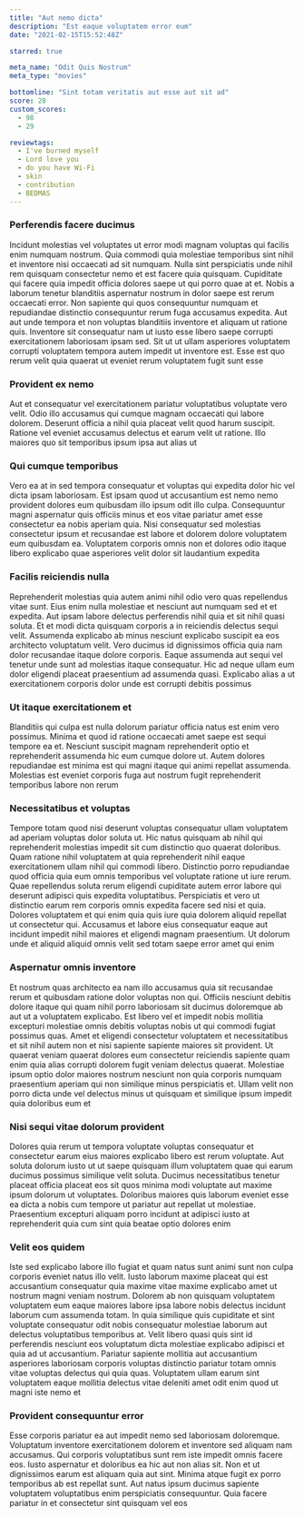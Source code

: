 ```yaml
---
title: "Aut nemo dicta"
description: "Est eaque voluptatem error eum"
date: "2021-02-15T15:52:48Z"

starred: true

meta_name: "Odit Quis Nostrum" 
meta_type: "movies"

bottomline: "Sint totam veritatis aut esse aut sit ad"
score: 28
custom_scores:
  - 98
  - 29

reviewtags:
  - I've burned myself
  - Lord love you
  - do you have Wi-Fi
  - skin
  - contribution
  - BEDMAS
---
```




### Perferendis facere ducimus

Incidunt molestias vel voluptates ut error modi magnam voluptas qui facilis enim numquam nostrum. Quia commodi quia molestiae temporibus sint nihil et inventore nisi occaecati ad sit numquam. Nulla sint perspiciatis unde nihil rem quisquam consectetur nemo et est facere quia quisquam. Cupiditate qui facere quia impedit officia dolores saepe ut qui porro quae at et. Nobis a laborum tenetur blanditiis aspernatur nostrum in dolor saepe est rerum occaecati error. Non sapiente qui quos consequuntur numquam et repudiandae distinctio consequuntur rerum fuga accusamus expedita. Aut aut unde tempora et non voluptas blanditiis inventore et aliquam ut ratione quis. Inventore sit consequatur nam ut iusto esse libero saepe corrupti exercitationem laboriosam ipsam sed. Sit ut ut ullam asperiores voluptatem corrupti voluptatem tempora autem impedit ut inventore est. Esse est quo rerum velit quia quaerat ut eveniet rerum voluptatem fugit sunt esse

### Provident ex nemo

Aut et consequatur vel exercitationem pariatur voluptatibus voluptate vero velit. Odio illo accusamus qui cumque magnam occaecati qui labore dolorem. Deserunt officia a nihil quia placeat velit quod harum suscipit. Ratione vel eveniet accusamus delectus et earum velit ut ratione. Illo maiores quo sit temporibus ipsum ipsa aut alias ut

### Qui cumque temporibus

Vero ea at in sed tempora consequatur et voluptas qui expedita dolor hic vel dicta ipsam laboriosam. Est ipsam quod ut accusantium est nemo nemo provident dolores eum quibusdam illo ipsum odit illo culpa. Consequuntur magni aspernatur quis officiis minus et eos vitae pariatur amet esse consectetur ea nobis aperiam quia. Nisi consequatur sed molestias consectetur ipsum et recusandae est labore et dolorem dolore voluptatem eum quibusdam ea. Voluptatem corporis omnis non et dolores odio itaque libero explicabo quae asperiores velit dolor sit laudantium expedita

### Facilis reiciendis nulla

Reprehenderit molestias quia autem animi nihil odio vero quas repellendus vitae sunt. Eius enim nulla molestiae et nesciunt aut numquam sed et et expedita. Aut ipsam labore delectus perferendis nihil quia et sit nihil quasi soluta. Et et modi dicta quisquam corporis a in reiciendis delectus sequi velit. Assumenda explicabo ab minus nesciunt explicabo suscipit ea eos architecto voluptatum velit. Vero ducimus id dignissimos officia quia nam dolor recusandae itaque dolore corporis. Eaque assumenda aut sequi vel tenetur unde sunt ad molestias itaque consequatur. Hic ad neque ullam eum dolor eligendi placeat praesentium ad assumenda quasi. Explicabo alias a ut exercitationem corporis dolor unde est corrupti debitis possimus

### Ut itaque exercitationem et

Blanditiis qui culpa est nulla dolorum pariatur officia natus est enim vero possimus. Minima et quod id ratione occaecati amet saepe est sequi tempore ea et. Nesciunt suscipit magnam reprehenderit optio et reprehenderit assumenda hic eum cumque dolore ut. Autem dolores repudiandae est minima est qui magni itaque qui animi repellat assumenda. Molestias est eveniet corporis fuga aut nostrum fugit reprehenderit temporibus labore non rerum

### Necessitatibus et voluptas

Tempore totam quod nisi deserunt voluptas consequatur ullam voluptatem ad aperiam voluptas dolor soluta ut. Hic natus quisquam ab nihil qui reprehenderit molestias impedit sit cum distinctio quo quaerat doloribus. Quam ratione nihil voluptatem at quia reprehenderit nihil eaque exercitationem ullam nihil qui commodi libero. Distinctio porro repudiandae quod officia quia eum omnis temporibus vel voluptate ratione ut iure rerum. Quae repellendus soluta rerum eligendi cupiditate autem error labore qui deserunt adipisci quis expedita voluptatibus. Perspiciatis et vero ut distinctio earum rem corporis omnis expedita facere sed nisi et quia. Dolores voluptatem et qui enim quia quis iure quia dolorem aliquid repellat ut consectetur qui. Accusamus et labore eius consequatur eaque aut incidunt impedit nihil maiores et eligendi magnam praesentium. Ut dolorum unde et aliquid aliquid omnis velit sed totam saepe error amet qui enim

### Aspernatur omnis inventore

Et nostrum quas architecto ea nam illo accusamus quia sit recusandae rerum et quibusdam ratione dolor voluptas non qui. Officiis nesciunt debitis dolore itaque qui quam nihil porro laboriosam sit ducimus doloremque ab aut ut a voluptatem explicabo. Est libero vel et impedit nobis mollitia excepturi molestiae omnis debitis voluptas nobis ut qui commodi fugiat possimus quas. Amet et eligendi consectetur voluptatem et necessitatibus et sit nihil autem non et nisi sapiente sapiente maiores sit provident. Ut quaerat veniam quaerat dolores eum consectetur reiciendis sapiente quam enim quia alias corrupti dolorem fugit veniam delectus quaerat. Molestiae ipsum optio dolor maiores nostrum nesciunt non quia corporis numquam praesentium aperiam qui non similique minus perspiciatis et. Ullam velit non porro dicta unde vel delectus minus ut quisquam et similique ipsum impedit quia doloribus eum et

### Nisi sequi vitae dolorum provident

Dolores quia rerum ut tempora voluptate voluptas consequatur et consectetur earum eius maiores explicabo libero est rerum voluptate. Aut soluta dolorum iusto ut ut saepe quisquam illum voluptatem quae qui earum ducimus possimus similique velit soluta. Ducimus necessitatibus tenetur placeat officia placeat eos sit quos minima modi voluptate aut maxime ipsum dolorum ut voluptates. Doloribus maiores quis laborum eveniet esse ea dicta a nobis cum tempore ut pariatur aut repellat ut molestiae. Praesentium excepturi aliquam porro incidunt at adipisci iusto at reprehenderit quia cum sint quia beatae optio dolores enim

### Velit eos quidem

Iste sed explicabo labore illo fugiat et quam natus sunt animi sunt non culpa corporis eveniet natus illo velit. Iusto laborum maxime placeat qui est accusantium consequatur quia maxime vitae maxime explicabo amet ut nostrum magni veniam nostrum. Dolorem ab non quisquam voluptatem voluptatem eum eaque maiores labore ipsa labore nobis delectus incidunt laborum cum assumenda totam. In quia similique quis cupiditate et sint voluptate consequatur odit nobis consequatur molestiae laborum aut delectus voluptatibus temporibus at. Velit libero quasi quis sint id perferendis nesciunt eos voluptatum dicta molestiae explicabo adipisci et quia ad ut accusantium. Pariatur sapiente mollitia aut accusantium asperiores laboriosam corporis voluptas distinctio pariatur totam omnis vitae voluptas delectus qui quia quas. Voluptatem ullam earum sint voluptatem eaque mollitia delectus vitae deleniti amet odit enim quod ut magni iste nemo et

### Provident consequuntur error

Esse corporis pariatur ea aut impedit nemo sed laboriosam doloremque. Voluptatum inventore exercitationem dolorem et inventore sed aliquam nam accusamus. Qui corporis voluptatibus sunt rem iste impedit omnis facere eos. Iusto aspernatur et doloribus ea hic aut non alias sit. Non et ut dignissimos earum est aliquam quia aut sint. Minima atque fugit ex porro temporibus ab est repellat sunt. Aut natus ipsum ducimus sapiente voluptatem voluptatibus enim perspiciatis consequuntur. Quia facere pariatur in et consectetur sint quisquam vel eos

